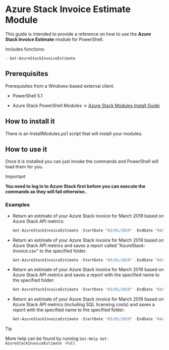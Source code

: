 # Azure Stack Invoice Estimate Module

This guide is intended to provide a reference on how to use the **Azure Stack Invoice Estimate** module for PowerShell.

Includes functions:

    - Get-AzureStackInvoiceEstimate

## Prerequisites

Prerequisites from a Windows-based external client.

* PowerShell 5.1

* Azure Stack PowerShell Modules -> [Azure Stack Modules Install Guide](https://docs.ukcloud.com/articles/azure/azs-how-configure-powershell-users.html)

## How to install it

There is an InstallModules.ps1 script that will install your modules.

## How to use it

Once it is installed you can just invoke the commands and PowerShell will load them for you.

> [!IMPORTANT]
> **You need to log in to Azure Stack first before you can execute the commands as they will fail otherwise.**.

### Examples

* Return an estimate of your Azure Stack invoice for March 2019 based on Azure Stack API metrics:

    ```powershell
    Get-AzureStackInvoiceEstimate -StartDate "03/01/2019" -EndDate "04/01/2019"
    ```

* Return an estimate of your Azure Stack invoice for March 2019 based on Azure Stack API metrics and saves a report called "AzureStack-Invoice.csv" to the specified folder:

    ```powershell
    Get-AzureStackInvoiceEstimate -StartDate "03/01/2019" -EndDate "04/01/2019" -Destination "C:\AzureStack-Invoice-March-2019"
    ```

* Return an estimate of your Azure Stack invoice for March 2019 based on Azure Stack API metrics and saves a report with the specified name to the specified folder:

    ```powershell
    Get-AzureStackInvoiceEstimate -StartDate "03/01/2019" -EndDate "04/01/2019" -Destination "C:\AzureStack-Invoice-March-2019" -FileName "AzureStack-Invoice.csv"
    ```

* Return an estimate of your Azure Stack invoice for March 2019 based on Azure Stack API metrics (including SQL licensing costs) and saves a report with the specified name to the specified folder:

    ```powershell
    Get-AzureStackInvoiceEstimate -StartDate "03/01/2019" -EndDate "04/01/2019" -Destination "C:\AzureStack-Invoice-March-2019" -FileName "AzureStack-Invoice.csv" -SQLFilePath "C:\AzureStack\SQLVMs.csv"
    ```

> [!TIP]
> More help can be found by running `Get-Help Get-AzureStackInvoiceEstimate -Full`